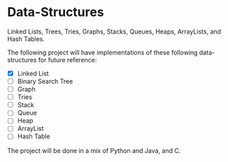 # Data-Structures
Linked Lists, Trees, Tries, Graphs, Stacks, Queues, Heaps, ArrayLists, and Hash Tables.

The following project will have implementations of these following data-structures for future reference:
- [X] Linked List
- [ ] Binary Search Tree
- [ ] Graph
- [ ] Tries
- [ ] Stack
- [ ] Queue
- [ ] Heap
- [ ] ArrayList
- [ ] Hash Table

The project will be done in a mix of Python and Java, and C.
